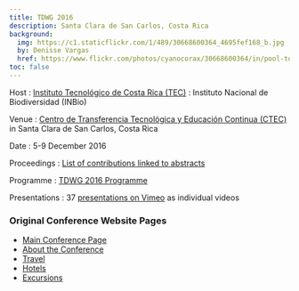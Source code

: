 ```yaml
---
title: TDWG 2016
description: Santa Clara de San Carlos, Costa Rica
background:
  img: https://c1.staticflickr.com/1/489/30668600364_4695fef168_b.jpg
  by: Denisse Vargas
  href: https://www.flickr.com/photos/cyanocorax/30668600364/in/pool-tdwg16/
toc: false
---
```


Host
: [Instituto Tecnológico de Costa Rica (TEC)](https://www.tec.ac.cr/)
: Instituto Nacional de Biodiversidad (INBio)

Venue
: [Centro de Transferencia Tecnológica y Educación Continua (CTEC)](http://www.ctec.tec.ac.cr/) in Santa Clara de San Carlos, Costa Rica

Date
: 5-9 December 2016

Proceedings
: [List of contributions linked to abstracts](https://mbgocs.mobot.org/index.php/tdwg/tdwg2016/schedConf/presentations)

Programme
: [TDWG 2016 Programme](https://static.tdwg.org/conferences/2016/tdwg_2016_programme.pdf)

Presentations
: 37 [presentations on Vimeo](https://vimeo.com/album/4308386) as individual videos


### Original Conference Website Pages
- [Main Conference Page](https://static.tdwg.org/conferences/2016/tdwg_2016_conference_page.pdf)
- [About the Conference](https://static.tdwg.org/conferences/2016/tdwg_2016_about_the_conference.pdf)
- [Travel](https://static.tdwg.org/conferences/2016/tdwg_2016_travel_information.pdf)
- [Hotels](https://static.tdwg.org/conferences/2016/tdwg_2016_hotels.pdf)
- [Excursions](https://static.tdwg.org/conferences/2016/tdwg_2016_excursions.pdf)
